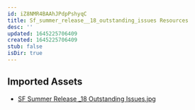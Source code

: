 ```yaml
---
id: iZ8NMR4BAAhJPdpPshyqC
title: Sf_summer_release__18_outstanding_issues Resources
desc: ''
updated: 1645225706409
created: 1645225706409
stub: false
isDir: true
---
```

## Imported Assets
- [SF Summer Release _18 Outstanding Issues.jpg](/assets/sf-summer-release-_18-outstanding-issues.jpg)
